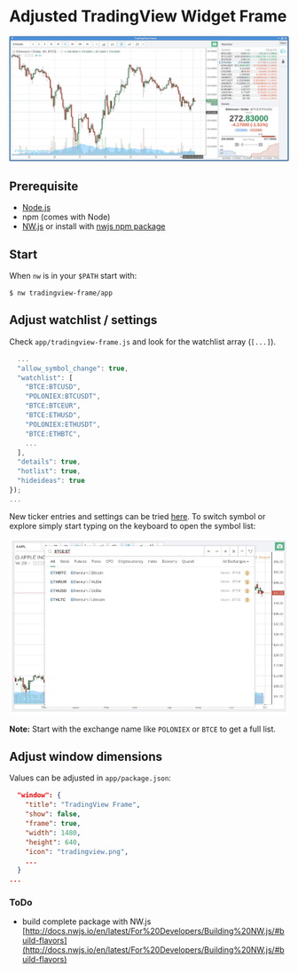 # Adjusted TradingView Widget Frame

![Preview](https://github.com/thegitfather/zzz_assets/blob/master/tradingview-frame/tradingviewframe_mod.png?raw=true)

## Prerequisite

- [Node.js](https://nodejs.org)
- npm (comes with Node)
- [NW.js](https://nwjs.io/) or install with [nwjs npm package](https://www.npmjs.com/package/nwjs)

## Start

When `nw` is in your `$PATH` start with:

```shell
$ nw tradingview-frame/app
```

## Adjust watchlist / settings

Check `app/tradingview-frame.js` and look for the watchlist array (`[...]`).

```js
  ...
  "allow_symbol_change": true,
  "watchlist": [
    "BTCE:BTCUSD",
    "POLONIEX:BTCUSDT",
    "BTCE:BTCEUR",
    "BTCE:ETHUSD",
    "POLONIEX:ETHUSDT",
    "BTCE:ETHBTC",
    ...
  ],
  "details": true,
  "hotlist": true,
  "hideideas": true
});
...
```

New ticker entries and settings can be tried [here](https://www.tradingview.com/widget/). To switch symbol or explore simply start typing on the keyboard to open the symbol list:

![Symbol List](https://raw.githubusercontent.com/thegitfather/zzz_assets/master/tradingview-frame/tradingview-symbol-list.jpg)

**Note:** Start with the exchange name like `POLONIEX` or `BTCE` to get a full list.


## Adjust window dimensions

Values can be adjusted in `app/package.json`:

```json
  "window": {
    "title": "TradingView Frame",
    "show": false,
    "frame": true,
    "width": 1480,
    "height": 640,
    "icon": "tradingview.png",
    ...
  }
...
```

### ToDo

- build complete package with NW.js [http://docs.nwjs.io/en/latest/For%20Developers/Building%20NW.js/#build-flavors](http://docs.nwjs.io/en/latest/For%20Developers/Building%20NW.js/#build-flavors)

